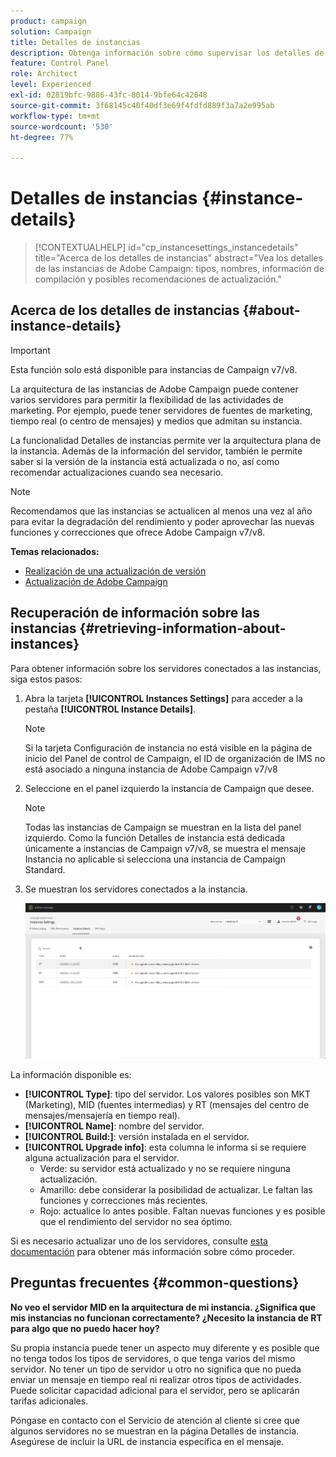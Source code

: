 ```yaml
---
product: campaign
solution: Campaign
title: Detalles de instancias
description: Obtenga información sobre cómo supervisar los detalles de su instancia en el Panel de control de Campaign
feature: Control Panel
role: Architect
level: Experienced
exl-id: 02819bfc-9886-43fc-8014-9bfe64c42048
source-git-commit: 3f68145c40f40df3e69f4fdfd889f3a7a2e995ab
workflow-type: tm+mt
source-wordcount: '530'
ht-degree: 77%

---
```


# Detalles de instancias {#instance-details}

>[!CONTEXTUALHELP]
>id="cp_instancesettings_instancedetails"
>title="Acerca de los detalles de instancias"
>abstract="Vea los detalles de las instancias de Adobe Campaign: tipos, nombres, información de compilación y posibles recomendaciones de actualización."

## Acerca de los detalles de instancias {#about-instance-details}

>[!IMPORTANT]
>
>Esta función solo está disponible para instancias de Campaign v7/v8.

La arquitectura de las instancias de Adobe Campaign puede contener varios servidores para permitir la flexibilidad de las actividades de marketing. Por ejemplo, puede tener servidores de fuentes de marketing, tiempo real (o centro de mensajes) y medios que admitan su instancia.

La funcionalidad Detalles de instancias permite ver la arquitectura plana de la instancia. Además de la información del servidor, también le permite saber si la versión de la instancia está actualizada o no, así como recomendar actualizaciones cuando sea necesario.

>[!NOTE]
>
>Recomendamos que las instancias se actualicen al menos una vez al año para evitar la degradación del rendimiento y poder aprovechar las nuevas funciones y correcciones que ofrece Adobe Campaign v7/v8.

**Temas relacionados:**

* [Realización de una actualización de versión](https://helpx.adobe.com/es/campaign/kb/acc-build-upgrade.html)
* [Actualización de Adobe Campaign](https://docs.campaign.adobe.com/doc/AC/en/PRO_Updating_Adobe_Campaign_Introduction.html)

## Recuperación de información sobre las instancias {#retrieving-information-about-instances}

Para obtener información sobre los servidores conectados a las instancias, siga estos pasos:

1. Abra la tarjeta **[!UICONTROL Instances Settings]** para acceder a la pestaña **[!UICONTROL Instance Details]**.

   >[!NOTE]
   >
   >Si la tarjeta Configuración de instancia no está visible en la página de inicio del Panel de control de Campaign, el ID de organización de IMS no está asociado a ninguna instancia de Adobe Campaign v7/v8

1. Seleccione en el panel izquierdo la instancia de Campaign que desee.

   >[!NOTE]
   >
   >Todas las instancias de Campaign se muestran en la lista del panel izquierdo. Como la función Detalles de instancia está dedicada únicamente a instancias de Campaign v7/v8, se muestra el mensaje Instancia no aplicable si selecciona una instancia de Campaign Standard.

1. Se muestran los servidores conectados a la instancia.

   ![](assets/instance_details.png)

La información disponible es:

* **[!UICONTROL Type]**: tipo del servidor. Los valores posibles son MKT (Marketing), MID (fuentes intermedias) y RT (mensajes del centro de mensajes/mensajería en tiempo real).
* **[!UICONTROL Name]**: nombre del servidor.
* **[!UICONTROL Build:]**: versión instalada en el servidor.
* **[!UICONTROL Upgrade info]**: esta columna le informa si se requiere alguna actualización para el servidor.
   * Verde: su servidor está actualizado y no se requiere ninguna actualización.
   * Amarillo: debe considerar la posibilidad de actualizar. Le faltan las funciones y correcciones más recientes.
   * Rojo: actualice lo antes posible. Faltan nuevas funciones y es posible que el rendimiento del servidor no sea óptimo.

Si es necesario actualizar uno de los servidores, consulte [esta documentación](https://docs.campaign.adobe.com/doc/AC/getting_started/EN/buildUpgrade.html) para obtener más información sobre cómo proceder.

## Preguntas frecuentes {#common-questions}

**No veo el servidor MID en la arquitectura de mi instancia. ¿Significa que mis instancias no funcionan correctamente? ¿Necesito la instancia de RT para algo que no puedo hacer hoy?**

Su propia instancia puede tener un aspecto muy diferente y es posible que no tenga todos los tipos de servidores, o que tenga varios del mismo servidor. No tener un tipo de servidor u otro no significa que no pueda enviar un mensaje en tiempo real ni realizar otros tipos de actividades. Puede solicitar capacidad adicional para el servidor, pero se aplicarán tarifas adicionales.

Póngase en contacto con el Servicio de atención al cliente si cree que algunos servidores no se muestran en la página Detalles de instancia. Asegúrese de incluir la URL de instancia específica en el mensaje.
